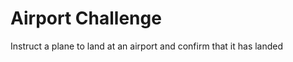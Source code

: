 Airport Challenge
=================

Instruct a plane to land at an airport and confirm that it has landed 
